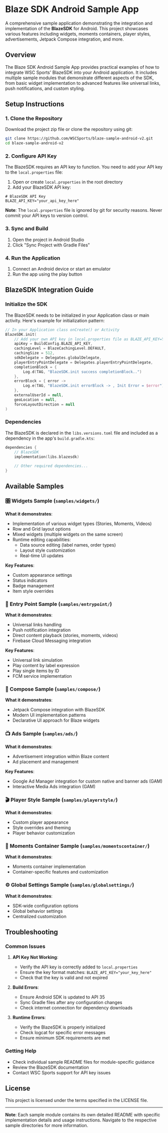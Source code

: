 # Blaze SDK Android Sample App

A comprehensive sample application demonstrating the integration and implementation of the **BlazeSDK** for Android. This project showcases various features including widgets, moments containers, player styles, advertisements, Jetpack Compose integration, and more.

## Overview

The Blaze SDK Android Sample App provides practical examples of how to integrate WSC Sports' BlazeSDK into your Android application. It includes multiple sample modules that demonstrate different aspects of the SDK, from basic widget implementation to advanced features like universal links, push notifications, and custom styling.

## Setup Instructions

### 1. Clone the Repository

Download the project zip file or clone the repository using git:

```bash
git clone https://github.com/WSCSports/blaze-sample-android-v2.git
cd blaze-sample-android-v2
```

### 2. Configure API Key

The BlazeSDK requires an API key to function. You need to add your API key to the `local.properties` file:

1. Open or create `local.properties` in the root directory
2. Add your BlazeSDK API key:

```properties
# BlazeSDK API Key
BLAZE_API_KEY="your_api_key_here"
```

**Note**: The `local.properties` file is ignored by git for security reasons. Never commit your API keys to version control.

### 3. Sync and Build

1. Open the project in Android Studio
2. Click "Sync Project with Gradle Files"

### 4. Run the Application

1. Connect an Android device or start an emulator
2. Run the app using the play button

## BlazeSDK Integration Guide

### Initialize the SDK

The BlazeSDK needs to be initialized in your Application class or main activity. Here's example for initialization pattern:

```kotlin
// In your Application class onCreate() or Activity
BlazeSDK.init(
    // Add your own API key in local.properties file as BLAZE_API_KEY=YOUR_API_KEY
    apiKey = BuildConfig.BLAZE_API_KEY,
    cachingLevel = BlazeCachingLevel.DEFAULT,
    cachingSize = 512,
    sdkDelegate = Delegates.globalDelegate,
    playerEntryPointDelegate = Delegates.playerEntryPointDelegate,
    completionBlock = {
        Log.d(TAG, "BlazeSDK.init success completionBlock..")
    },
    errorBlock = { error ->
        Log.e(TAG, "BlazeSDK.init errorBlock -> , Init Error = $error")
    },
    externalUserId = null,
    geoLocation = null,
    forceLayoutDirection = null
)
```

### Dependencies

The BlazeSDK is declared in the `libs.versions.toml` file and included as a dependency in the app's `build.gradle.kts`:

```kotlin
dependencies {
    // BlazeSDK
    implementation(libs.blazesdk)
    
    // Other required dependencies...
}
```

## Available Samples

### 🎛️ Widgets Sample (`samples/widgets/`)

**What it demonstrates**:
- Implementation of various widget types (Stories, Moments, Videos)
- Row and Grid layout options
- Mixed widgets (multiple widgets on the same screen)
- Runtime editing capabilities:
  - Data source editing (label names, order types)
  - Layout style customization
  - Real-time UI updates

**Key Features**:
- Custom appearance settings
- Status indicators
- Badge management
- Item style overrides

### 🚀 Entry Point Sample (`samples/entrypoint/`)

**What it demonstrates**:
- Universal links handling
- Push notification integration
- Direct content playback (stories, moments, videos)
- Firebase Cloud Messaging integration

**Key Features**:
- Universal link simulation
- Play content by label expression
- Play single items by ID
- FCM service implementation

### 🎨 Compose Sample (`samples/compose/`)

**What it demonstrates**:
- Jetpack Compose integration with BlazeSDK
- Modern UI implementation patterns
- Declarative UI approach for Blaze widgets

### 📺 Ads Sample (`samples/ads/`)

**What it demonstrates**:
- Advertisement integration within Blaze content
- Ad placement and management

**Key Features**:
- Google Ad Manager integration for custom native and banner ads (GAM)
- Interactive Media Ads integration (GAM)

### 🎬 Player Style Sample (`samples/playerstyle/`)

**What it demonstrates**:
- Custom player appearance
- Style overrides and theming
- Player behavior customization

### 📱 Moments Container Sample (`samples/momentscontainer/`)

**What it demonstrates**:
- Moments container implementation
- Container-specific features and customization

### ⚙️ Global Settings Sample (`samples/globalsettings/`)

**What it demonstrates**:
- SDK-wide configuration options
- Global behavior settings
- Centralized customization

## Troubleshooting

### Common Issues

1. **API Key Not Working**:
   - Verify the API key is correctly added to `local.properties`
   - Ensure the key format matches: `BLAZE_API_KEY="your_key_here"`
   - Check that the key is valid and not expired

2. **Build Errors**:
   - Ensure Android SDK is updated to API 35
   - Sync Gradle files after any configuration changes
   - Check internet connection for dependency downloads

3. **Runtime Errors**:
   - Verify the BlazeSDK is properly initialized
   - Check logcat for specific error messages
   - Ensure minimum SDK requirements are met

### Getting Help

- Check individual sample README files for module-specific guidance
- Review the BlazeSDK documentation
- Contact WSC Sports support for API key issues

## License

This project is licensed under the terms specified in the LICENSE file.

---

**Note**: Each sample module contains its own detailed README with specific implementation details and usage instructions. Navigate to the respective sample directories for more information. 